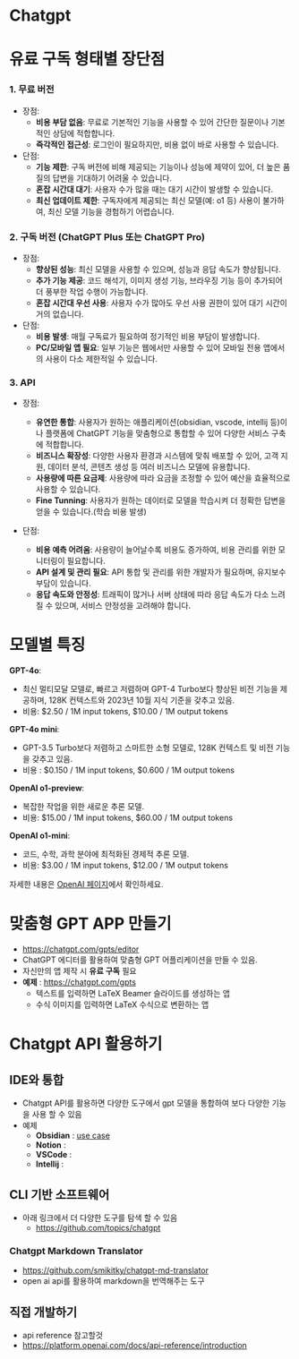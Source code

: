 # Chatgpt



# 유료 구독 형태별 장단점


### 1. **무료 버전**

- 장점:
	- **비용 부담 없음**: 무료로 기본적인 기능을 사용할 수 있어 간단한 질문이나 기본적인 상담에 적합합니다.
	- **즉각적인 접근성**: 로그인이 필요하지만, 비용 없이 바로 사용할 수 있습니다.
- 단점:
	- **기능 제한**: 구독 버전에 비해 제공되는 기능이나 성능에 제약이 있어, 더 높은 품질의 답변을 기대하기 어려울 수 있습니다.
	- **혼잡 시간대 대기**: 사용자 수가 많을 때는 대기 시간이 발생할 수 있습니다.
	- **최신 업데이트 제한**: 구독자에게 제공되는 최신 모델(예: o1 등) 사용이 불가하여, 최신 모델 기능을 경험하기 어렵습니다.

### 2. **구독 버전 (ChatGPT Plus 또는 ChatGPT Pro)**

- 장점:
	- **향상된 성능**: 최신 모델을 사용할 수 있으며, 성능과 응답 속도가 향상됩니다.
	- **추가 기능 제공**: 코드 해석기, 이미지 생성 기능, 브라우징 기능 등이 추가되어 더 풍부한 작업 수행이 가능합니다.
	- **혼잡 시간대 우선 사용**: 사용자 수가 많아도 우선 사용 권한이 있어 대기 시간이 거의 없습니다.
- 단점:
	- **비용 발생**: 매월 구독료가 필요하여 정기적인 비용 부담이 발생합니다.
	- **PC/모바일 앱 필요**: 일부 기능은 웹에서만 사용할 수 있어 모바일 전용 앱에서의 사용이 다소 제한적일 수 있습니다.
	

### 3. **API**

- 장점:
	- **유연한 통합**: 사용자가 원하는 애플리케이션(obsidian, vscode, intellij 등)이나 플랫폼에 ChatGPT 기능을 맞춤형으로 통합할 수 있어 다양한 서비스 구축에 적합합니다.
	- **비즈니스 확장성**: 다양한 사용자 환경과 시스템에 맞춰 배포할 수 있어, 고객 지원, 데이터 분석, 콘텐츠 생성 등 여러 비즈니스 모델에 유용합니다.
	- **사용량에 따른 요금제**: 사용량에 따라 요금을 조정할 수 있어 예산을 효율적으로 사용할 수 있습니다.
	- **Fine Tunning**: 사용자가 원하는 데이터로 모델을 학습시켜 더 정확한 답변을 얻을 수 있습니다.(학습 비용 발생)

- 단점:
	- **비용 예측 어려움**: 사용량이 늘어날수록 비용도 증가하여, 비용 관리를 위한 모니터링이 필요합니다.
	- **API 설계 및 관리 필요**: API 통합 및 관리를 위한 개발자가 필요하며, 유지보수 부담이 있습니다.
	- **응답 속도와 안정성**: 트래픽이 많거나 서버 상태에 따라 응답 속도가 다소 느려질 수 있으며, 서비스 안정성을 고려해야 합니다. 


# 모델별 특징

**GPT-4o**: 
- 최신 멀티모달 모델로, 빠르고 저렴하며 GPT-4 Turbo보다 향상된 비전 기능을 제공하며, 128K 컨텍스트와 2023년 10월 지식 기준을 갖추고 있음.
- 비용: $2.50 / 1M input tokens, $10.00 / 1M output tokens

**GPT-4o mini**: 
- GPT-3.5 Turbo보다 저렴하고 스마트한 소형 모델로, 128K 컨텍스트 및 비전 기능을 갖추고 있음.
- 비용 : $0.150 / 1M input tokens, $0.600 / 1M output tokens

**OpenAI o1-preview**: 
- 복잡한 작업을 위한 새로운 추론 모델.
- 비용: $15.00 / 1M input tokens, $60.00 / 1M output tokens


**OpenAI o1-mini**: 
- 코드, 수학, 과학 분야에 최적화된 경제적 추론 모델.
- 비용: $3.00 / 1M input tokens, $12.00 / 1M output tokens

자세한 내용은 [OpenAI 페이지](https://openai.com/api/pricing/)에서 확인하세요.


# 맞춤형 GPT APP 만들기

- https://chatgpt.com/gpts/editor
- ChatGPT 에디터를 활용하여 맞춤형 GPT 어플리케이션을 만들 수 있음.
- 자신만의 앱 제작 시 **유료 구독** 필요
- **예제** : https://chatgpt.com/gpts
	- 텍스트를 입력하면 LaTeX Beamer 슬라이드를 생성하는 앱
	- 수식 이미지를 입력하면 LaTeX 수식으로 변환하는 앱



# Chatgpt API 활용하기

## IDE와 통합

- Chatgpt API를 활용하면 다양한 도구에서 gpt 모델을 통합하여 보다 다양한 기능을 사용 할 수 있음
- 예제
	- **Obsidian** : [use case](./obsidian.md)
	- **Notion** : 
	- **VSCode** : 
	- **Intellij** : 



## CLI 기반 소프트웨어

- 아래 링크에서 더 다양한 도구를 탐색 할 수 있음
	- https://github.com/topics/chatgpt

### Chatgpt Markdown Translator

- https://github.com/smikitky/chatgpt-md-translator
- open ai api를 활용하여 markdown을 번역해주는 도구


## 직접 개발하기
- api reference 참고할것 
- https://platform.openai.com/docs/api-reference/introduction

